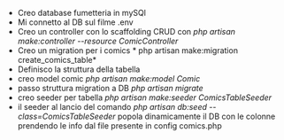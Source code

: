 - Creo database fumetteria in mySQl
- Mi connetto al DB sul filme .env
- Creo un controller con lo scaffolding CRUD con *php artisan make:controller --resource ComicController*
- Creo un migration per i comics * php artisan make:migration create_comics_table*
- Definisco la struttura della tabella
- creo model comic *php artisan make:model Comic*
- passo struttura migration a DB *php artisan migrate*
- creo seeder per tabella *php artisan make:seeder ComicsTableSeeder*
- il seeder al lancio del comando *php artisan db:seed --class=ComicsTableSeeder* popola dinamicamente il DB con le colonne prendendo le info dal file presente in config comics.php
